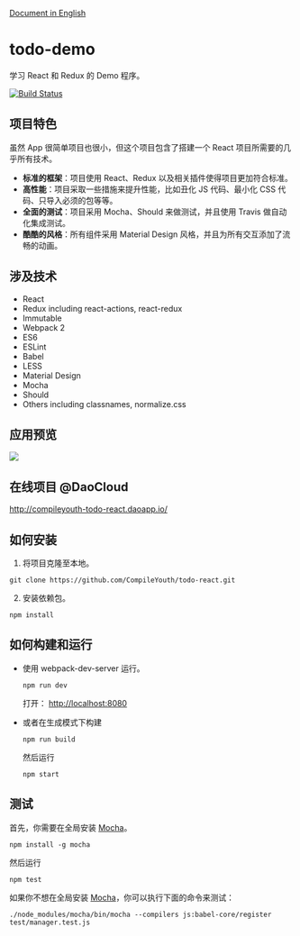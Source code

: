 [Document in English](./README.md)

# todo-demo
学习 React 和 Redux 的 Demo 程序。

[![Build Status](https://travis-ci.org/CompileYouth/todo-react.svg?branch=master)](https://travis-ci.org/CompileYouth/todo-react)

## 项目特色

虽然 App 很简单项目也很小，但这个项目包含了搭建一个 React 项目所需要的几乎所有技术。

- **标准的框架**：项目使用 React、Redux 以及相关插件使得项目更加符合标准。
- **高性能**：项目采取一些措施来提升性能，比如丑化 JS 代码、最小化 CSS 代码、只导入必须的包等等。
- **全面的测试**：项目采用 Mocha、Should 来做测试，并且使用 Travis 做自动化集成测试。
- **酷酷的风格**：所有组件采用 Material Design 风格，并且为所有交互添加了流畅的动画。

## 涉及技术

- React
- Redux including react-actions, react-redux
- Immutable
- Webpack 2
- ES6
- ESLint
- Babel
- LESS
- Material Design
- Mocha
- Should
- Others including classnames, normalize.css

## 应用预览

![](http://i.giphy.com/26BGzZZdvcVRzKDBe.gif)

## 在线项目 @DaoCloud

<http://compileyouth-todo-react.daoapp.io/>

## 如何安装

1. 将项目克隆至本地。

  ```
  git clone https://github.com/CompileYouth/todo-react.git
  ```

2. 安装依赖包。

  ```
  npm install
  ```

## 如何构建和运行

- 使用 webpack-dev-server 运行。

  ```
  npm run dev
  ```

  打开： <http://localhost:8080>

- 或者在生成模式下构建

  ```
  npm run build
  ```

  然后运行

  ```
  npm start
  ```

## 测试

首先，你需要在全局安装 [Mocha](https://github.com/mochajs/mocha)。

```
npm install -g mocha
```

然后运行

```
npm test
```

如果你不想在全局安装 [Mocha](https://github.com/mochajs/mocha)，你可以执行下面的命令来测试：

```
./node_modules/mocha/bin/mocha --compilers js:babel-core/register test/manager.test.js
```
